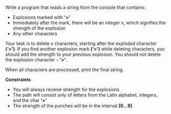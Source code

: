 Write a program that reads a string from the console that contains:
-	Explosions marked with **'>'**
-	Immediately after the mark, there will be an integer x, which signifies the strength of the explosion
-	Any other characters  

Your task is to delete x characters, starting after the exploded character **('>')**. If you find another explosion mark **('>')** while deleting characters, you should add the strength to your previous explosion. You should not delete the explosion character – **'>'**.  
 
When all characters are processed, print the final string.  
 
**Constraints**
-	You will always receive strength for the explosions
-	The path will consist only of letters from the Latin alphabet, integers, and the char **'>'**
-	The strength of the punches will be in the interval **[0…9]**
